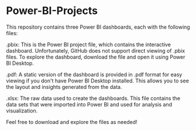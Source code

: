 # Power-BI-Projects
This repository contains three Power BI dashboards, each with the following files:

.pbix: This is the Power BI project file, which contains the interactive dashboard. Unfortunately, GitHub does not support direct viewing of .pbix files. To explore the dashboard, download the file and open it using Power BI Desktop.

.pdf: A static version of the dashboard is provided in .pdf format for easy viewing if you don't have Power BI Desktop installed. This allows you to see the layout and insights generated from the data.

.xlsx: The raw data used to create the dashboards. This file contains the data sets that were imported into Power BI and used for analysis and visualization.

Feel free to download and explore the files as needed!
